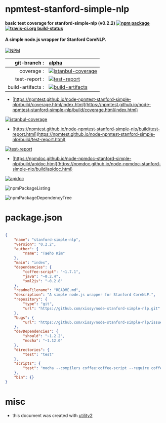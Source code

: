 # npmtest-stanford-simple-nlp

#### basic test coverage for  stanford-simple-nlp (v0.2.2)  [![npm package](https://img.shields.io/npm/v/npmtest-stanford-simple-nlp.svg?style=flat-square)](https://www.npmjs.org/package/npmtest-stanford-simple-nlp) [![travis-ci.org build-status](https://api.travis-ci.org/npmtest/node-npmtest-stanford-simple-nlp.svg)](https://travis-ci.org/npmtest/node-npmtest-stanford-simple-nlp)

#### A simple node.js wrapper for Stanford CoreNLP.

[![NPM](https://nodei.co/npm/stanford-simple-nlp.png?downloads=true&downloadRank=true&stars=true)](https://www.npmjs.com/package/stanford-simple-nlp)

| git-branch : | [alpha](https://github.com/npmtest/node-npmtest-stanford-simple-nlp/tree/alpha)|
|--:|:--|
| coverage : | [![istanbul-coverage](https://npmtest.github.io/node-npmtest-stanford-simple-nlp/build/coverage.badge.svg)](https://npmtest.github.io/node-npmtest-stanford-simple-nlp/build/coverage.html/index.html)|
| test-report : | [![test-report](https://npmtest.github.io/node-npmtest-stanford-simple-nlp/build/test-report.badge.svg)](https://npmtest.github.io/node-npmtest-stanford-simple-nlp/build/test-report.html)|
| build-artifacts : | [![build-artifacts](https://npmtest.github.io/node-npmtest-stanford-simple-nlp/glyphicons_144_folder_open.png)](https://github.com/npmtest/node-npmtest-stanford-simple-nlp/tree/gh-pages/build)|

- [https://npmtest.github.io/node-npmtest-stanford-simple-nlp/build/coverage.html/index.html](https://npmtest.github.io/node-npmtest-stanford-simple-nlp/build/coverage.html/index.html)

[![istanbul-coverage](https://npmtest.github.io/node-npmtest-stanford-simple-nlp/build/screenCapture.buildCi.browser.%252Ftmp%252Fbuild%252Fcoverage.lib.html.png)](https://npmtest.github.io/node-npmtest-stanford-simple-nlp/build/coverage.html/index.html)

- [https://npmtest.github.io/node-npmtest-stanford-simple-nlp/build/test-report.html](https://npmtest.github.io/node-npmtest-stanford-simple-nlp/build/test-report.html)

[![test-report](https://npmtest.github.io/node-npmtest-stanford-simple-nlp/build/screenCapture.buildCi.browser.%252Ftmp%252Fbuild%252Ftest-report.html.png)](https://npmtest.github.io/node-npmtest-stanford-simple-nlp/build/test-report.html)

- [https://npmdoc.github.io/node-npmdoc-stanford-simple-nlp/build/apidoc.html](https://npmdoc.github.io/node-npmdoc-stanford-simple-nlp/build/apidoc.html)

[![apidoc](https://npmdoc.github.io/node-npmdoc-stanford-simple-nlp/build/screenCapture.buildCi.browser.%252Ftmp%252Fbuild%252Fapidoc.html.png)](https://npmdoc.github.io/node-npmdoc-stanford-simple-nlp/build/apidoc.html)

![npmPackageListing](https://npmtest.github.io/node-npmtest-stanford-simple-nlp/build/screenCapture.npmPackageListing.svg)

![npmPackageDependencyTree](https://npmtest.github.io/node-npmtest-stanford-simple-nlp/build/screenCapture.npmPackageDependencyTree.svg)



# package.json

```json

{
    "name": "stanford-simple-nlp",
    "version": "0.2.2",
    "author": {
        "name": "Taeho Kim"
    },
    "main": "index",
    "dependencies": {
        "coffee-script": "~1.7.1",
        "java": "~0.2.4",
        "xml2js": "~0.2.8"
    },
    "readmeFilename": "README.md",
    "description": "A simple node.js wrapper for Stanford CoreNLP.",
    "repository": {
        "type": "git",
        "url": "https://github.com/xissy/node-stanford-simple-nlp.git"
    },
    "bugs": {
        "url": "https://github.com/xissy/node-stanford-simple-nlp/issues"
    },
    "devDependencies": {
        "should": "~1.2.2",
        "mocha": "~1.12.0"
    },
    "directories": {
        "test": "test"
    },
    "scripts": {
        "test": "mocha --compilers coffee:coffee-script --require coffee-script/register --globals lw --recursive ./test -t 100000"
    },
    "bin": {}
}
```



# misc
- this document was created with [utility2](https://github.com/kaizhu256/node-utility2)
